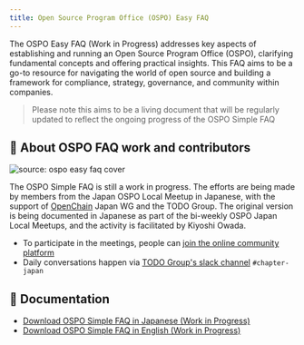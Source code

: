 ```yaml
---
title: Open Source Program Office (OSPO) Easy FAQ
---
```


The OSPO Easy FAQ (Work in Progress) addresses key aspects of establishing and running an Open Source Program Office (OSPO), clarifying fundamental concepts and offering practical insights. 
This FAQ aims to be a go-to resource for navigating the world of open source and building a framework for compliance, strategy, governance, and community within companies.

> Please note this aims to be a living document that will be regularly updated to reflect the ongoing progress of the OSPO Simple FAQ

## 💚 About OSPO FAQ work and contributors

![source: ospo easy faq cover](/img/guides/easy-faq-ospo.png)

The OSPO Simple FAQ is still a work in progress. The efforts are being made by members from the Japan OSPO Local Meetup in Japanese, with the support of [OpenChain](https://www.openchainproject.org/) Japan WG 
and the TODO Group. The original version is being documented in Japanese as part of the bi-weekly OSPO Japan Local Meetups, and the activity is facilitated by Kiyoshi Owada.

* To participate in the meetings, people can [join the online community platform](https://community.linuxfoundation.org/events/details/lfhq-ospo-local-meetup-japan-japanese-speaking-presents-9th-japan-ospo-local-meetup-supported-by-todo-group-and-openchain-japan-wg/)
* Daily conversations happen via [TODO Group's slack channel](https://join.slack.com/t/thetodogroup/shared_invite/zt-169ok18cz-Pi6tpVHTeW9254d1FpkLew) `#chapter-japan` 

## 📝 Documentation

* [Download OSPO Simple FAQ in Japanese (Work in Progress)](https://github.com/todogroup/todogroup.org/files/11635143/OSPO_SimpleQA.pdf)
* [Download OSPO Simple FAQ in English (Work in Progress)](https://github.com/todogroup/todogroup.org/files/11635329/OSPO_SimpleQA_en.pdf)


